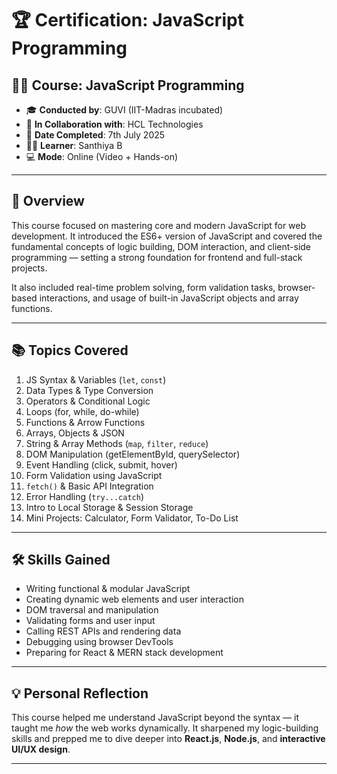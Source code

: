 # 🏆 Certification: JavaScript Programming

## 🧑‍💻 Course: **JavaScript Programming**  
- 🎓 **Conducted by**: GUVI (IIT-Madras incubated)  
- 🤝 **In Collaboration with**: HCL Technologies  
- 📅 **Date Completed**: 7th July 2025  
- 👩‍🎓 **Learner**: Santhiya B  
- 💻 **Mode**: Online (Video + Hands-on)

---

## 📘 Overview

This course focused on mastering core and modern JavaScript for web development. It introduced the ES6+ version of JavaScript and covered the fundamental concepts of logic building, DOM interaction, and client-side programming — setting a strong foundation for frontend and full-stack projects.

It also included real-time problem solving, form validation tasks, browser-based interactions, and usage of built-in JavaScript objects and array functions.

---

## 📚 Topics Covered

1. JS Syntax & Variables (`let`, `const`)  
2. Data Types & Type Conversion  
3. Operators & Conditional Logic  
4. Loops (for, while, do-while)  
5. Functions & Arrow Functions  
6. Arrays, Objects & JSON  
7. String & Array Methods (`map`, `filter`, `reduce`)  
8. DOM Manipulation (getElementById, querySelector)  
9. Event Handling (click, submit, hover)  
10. Form Validation using JavaScript  
11. `fetch()` & Basic API Integration  
12. Error Handling (`try...catch`)  
13. Intro to Local Storage & Session Storage  
14. Mini Projects: Calculator, Form Validator, To-Do List

---

## 🛠️ Skills Gained

- Writing functional & modular JavaScript  
- Creating dynamic web elements and user interaction  
- DOM traversal and manipulation  
- Validating forms and user input  
- Calling REST APIs and rendering data  
- Debugging using browser DevTools  
- Preparing for React & MERN stack development

---

## 💡 Personal Reflection

This course helped me understand JavaScript beyond the syntax — it taught me *how* the web works dynamically. It sharpened my logic-building skills and prepped me to dive deeper into **React.js**, **Node.js**, and **interactive UI/UX design**.

---
